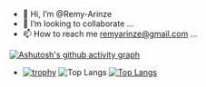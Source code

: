 - 👋 Hi, I’m @Remy-Arinze
- 💞️ I’m looking to collaborate ...
- 📫 How to reach me remyarinze@gmail.com ...


[![Ashutosh's github activity graph](https://github-readme-activity-graph.vercel.app/graph?username=Remy-Arinze)](https://github.com/ashutosh00710/github-readme-activity-graph)
- [![trophy](https://github-profile-trophy.vercel.app/?username=Remy-Arinze)](https://github.com/ryo-ma/github-profile-trophy)
 ![Top Langs](https://github-readme-stats.vercel.app/api/top-langs/?username=Remy-Arinze&hide=css,scss,html&theme=tokyonight)
[![Top Langs](https://github-readme-stats.vercel.app/api?username=Remy-Arinze&theme=algolia&show_icons=true)](https://github.com/saifurrahman1193)





<!---
Remy-Arinze/Remy-Arinze is a ✨ special ✨ repository because its `README.md` (this file) appears on your GitHub profile.
You can click the Preview link to take a look at your changes.
--->
